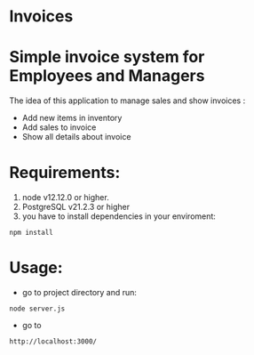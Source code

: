 # Invoices
# Simple invoice system for Employees and Managers
The idea of this application to manage sales and show invoices :
- Add new items in inventory
- Add sales to invoice
- Show all details about invoice 

# Requirements:
1. node v12.12.0 or higher.
2. PostgreSQL v21.2.3 or higher
3. you have to install dependencies in your enviroment:
```
npm install
```
# Usage:
- go to project directory and run:
```
node server.js
```
- go to
```
http://localhost:3000/
```







